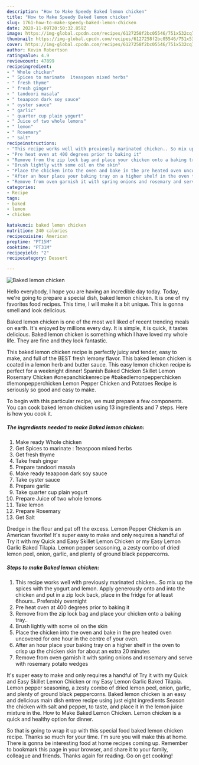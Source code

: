 ```yaml
---
description: "How to Make Speedy Baked lemon chicken"
title: "How to Make Speedy Baked lemon chicken"
slug: 1761-how-to-make-speedy-baked-lemon-chicken
date: 2020-11-09T20:50:32.859Z
image: https://img-global.cpcdn.com/recipes/6127258f2bc05546/751x532cq70/baked-lemon-chicken-recipe-main-photo.jpg
thumbnail: https://img-global.cpcdn.com/recipes/6127258f2bc05546/751x532cq70/baked-lemon-chicken-recipe-main-photo.jpg
cover: https://img-global.cpcdn.com/recipes/6127258f2bc05546/751x532cq70/baked-lemon-chicken-recipe-main-photo.jpg
author: Kevin Robertson
ratingvalue: 4.9
reviewcount: 47899
recipeingredient:
- " Whole chicken"
- " Spices to marinate  1teaspoon mixed herbs"
- " fresh thyme"
- " fresh ginger"
- " tandoori masala"
- " teaapoon dark soy sauce"
- " oyster sauce"
- " garlic"
- " quarter cup plain yogurt"
- " Juice of two whole lemons"
- " lemon"
- " Rosemary"
- " Salt"
recipeinstructions:
- "This recipe works well with previously marinated chicken.. So mix up the spices with the yogurt and lemon. Apply generously onto and into the chicken and put in a zip lock back, place in the fridge for at least 6hours.. Preferably overnight"
- "Pre heat oven at 400 degrees prior to baking it"
- "Remove from the zip lock bag and place your chicken onto a baking tray.."
- "Brush lightly with some oil on the skin"
- "Place the chicken into the oven and bake in the pre heated oven uncovered for one hour in the centre of your oven."
- "After an hour place your baking tray on a higher shelf in the oven to crisp up the chicken skin for about an extra 20 minutes"
- "Remove from oven garnish it with spring onions and rosemary and serve with rosemary potato wedges"
categories:
- Recipe
tags:
- baked
- lemon
- chicken

katakunci: baked lemon chicken 
nutrition: 240 calories
recipecuisine: American
preptime: "PT15M"
cooktime: "PT31M"
recipeyield: "2"
recipecategory: Dessert

---
```



![Baked lemon chicken](https://img-global.cpcdn.com/recipes/6127258f2bc05546/751x532cq70/baked-lemon-chicken-recipe-main-photo.jpg)

Hello everybody, I hope you are having an incredible day today. Today, we're going to prepare a special dish, baked lemon chicken. It is one of my favorites food recipes. This time, I will make it a bit unique. This is gonna smell and look delicious.

Baked lemon chicken is one of the most well liked of recent trending meals on earth. It's enjoyed by millions every day. It is simple, it is quick, it tastes delicious. Baked lemon chicken is something which I have loved my whole life. They are fine and they look fantastic.

This baked lemon chicken recipe is perfectly juicy and tender, easy to make, and full of the BEST fresh lemony flavor. This baked lemon chicken is coated in a lemon herb and butter sauce. This easy lemon chicken recipe is perfect for a weeknight dinner! Spanish Baked Chicken Skillet Lemon Rosemary Chicken #onepanchickenrecipe #bakedlemonpepperchicken #lemonpepperchicken Lemon Pepper Chicken and Potatoes Recipe is seriously so good and easy to make.


To begin with this particular recipe, we must prepare a few components. You can cook baked lemon chicken using 13 ingredients and 7 steps. Here is how you cook it.

<!--inarticleads1-->

##### The ingredients needed to make Baked lemon chicken:

1. Make ready  Whole chicken
1. Get  Spices to marinate : 1teaspoon mixed herbs
1. Get  fresh thyme
1. Take  fresh ginger
1. Prepare  tandoori masala
1. Make ready  teaapoon dark soy sauce
1. Take  oyster sauce
1. Prepare  garlic
1. Take  quarter cup plain yogurt
1. Prepare  Juice of two whole lemons
1. Take  lemon
1. Prepare  Rosemary
1. Get  Salt


Dredge in the flour and pat off the excess. Lemon Pepper Chicken is an American favorite! It&#39;s super easy to make and only requires a handful of Try it with my Quick and Easy Skillet Lemon Chicken or my Easy Lemon Garlic Baked Tilapia. Lemon pepper seasoning, a zesty combo of dried lemon peel, onion, garlic, and plenty of ground black peppercorns. 

<!--inarticleads2-->

##### Steps to make Baked lemon chicken:

1. This recipe works well with previously marinated chicken.. So mix up the spices with the yogurt and lemon. Apply generously onto and into the chicken and put in a zip lock back, place in the fridge for at least 6hours.. Preferably overnight
1. Pre heat oven at 400 degrees prior to baking it
1. Remove from the zip lock bag and place your chicken onto a baking tray..
1. Brush lightly with some oil on the skin
1. Place the chicken into the oven and bake in the pre heated oven uncovered for one hour in the centre of your oven.
1. After an hour place your baking tray on a higher shelf in the oven to crisp up the chicken skin for about an extra 20 minutes
1. Remove from oven garnish it with spring onions and rosemary and serve with rosemary potato wedges


It&#39;s super easy to make and only requires a handful of Try it with my Quick and Easy Skillet Lemon Chicken or my Easy Lemon Garlic Baked Tilapia. Lemon pepper seasoning, a zesty combo of dried lemon peel, onion, garlic, and plenty of ground black peppercorns. Baked lemon chicken is an easy and delicious main dish entree recipe using just eight ingredients Season the chicken with salt and pepper, to taste, and place it in the lemon juice mixture in the. How to Make Baked Lemon Chicken. Lemon chicken is a quick and healthy option for dinner. 

So that is going to wrap it up with this special food baked lemon chicken recipe. Thanks so much for your time. I'm sure you will make this at home. There is gonna be interesting food at home recipes coming up. Remember to bookmark this page in your browser, and share it to your family, colleague and friends. Thanks again for reading. Go on get cooking!
